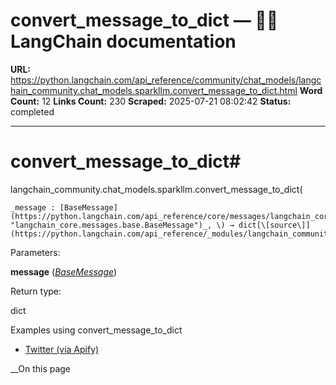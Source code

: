 # convert_message_to_dict — 🦜🔗 LangChain  documentation

**URL:** https://python.langchain.com/api_reference/community/chat_models/langchain_community.chat_models.sparkllm.convert_message_to_dict.html
**Word Count:** 12
**Links Count:** 230
**Scraped:** 2025-07-21 08:02:42
**Status:** completed

---

# convert\_message\_to\_dict\#

langchain\_community.chat\_models.sparkllm.convert\_message\_to\_dict\(

    _message : [BaseMessage](https://python.langchain.com/api_reference/core/messages/langchain_core.messages.base.BaseMessage.html#langchain_core.messages.base.BaseMessage "langchain_core.messages.base.BaseMessage")_, \) → dict[\[source\]](https://python.langchain.com/api_reference/_modules/langchain_community/chat_models/sparkllm.html#convert_message_to_dict)\#     

Parameters:     

**message** \([_BaseMessage_](https://python.langchain.com/api_reference/core/messages/langchain_core.messages.base.BaseMessage.html#langchain_core.messages.base.BaseMessage "langchain_core.messages.base.BaseMessage")\)

Return type:     

dict

Examples using convert\_message\_to\_dict

  * [Twitter \(via Apify\)](https://python.langchain.com/docs/integrations/chat_loaders/twitter/)

__On this page